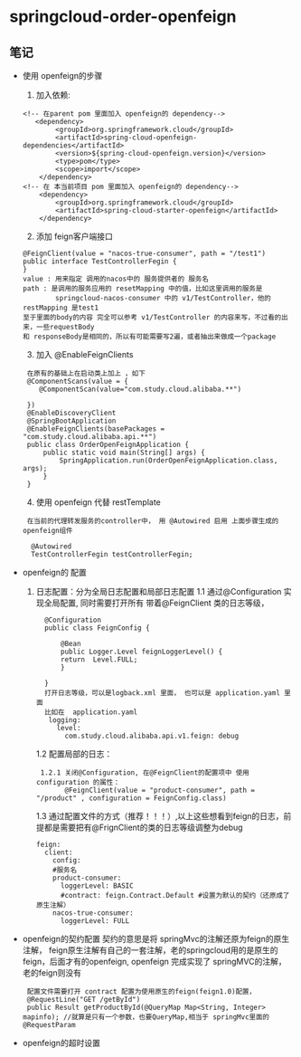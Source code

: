 # springcloud-order-openfeign


## 笔记
* 使用 openfeign的步骤
  
  1. 加入依赖:
    ````
    <!-- 在parent pom 里面加入 openfeign的 dependency-->
       <dependency>
            <groupId>org.springframework.cloud</groupId>
            <artifactId>spring-cloud-openfeign-dependencies</artifactId>
            <version>${spring-cloud-openfeign.version}</version>
            <type>pom</type>
            <scope>import</scope>
        </dependency>
    <!-- 在 本当前项目 pom 里面加入 openfeign的 dependency-->
        <dependency>
            <groupId>org.springframework.cloud</groupId>
            <artifactId>spring-cloud-starter-openfeign</artifactId>
        </dependency>
    ````
  2. 添加 feign客户端接口 
    ````
    @FeignClient(value = "nacos-true-consumer", path = "/test1")
    public interface TestControllerFegin {
    }
    value : 用来指定 调用的nacos中的 服务提供者的 服务名
    path : 是调用的服务应用的 resetMapping 中的值，比如这里调用的服务是
            springcloud-nacos-consumer 中的 v1/TestController，他的restMapping 是test1
    至于里面的body的内容 完全可以参考 v1/TestController 的内容来写，不过看的出来，一些requestBody
    和 responseBody是相同的，所以有可能需要写2遍，或者抽出来做成一个package
  
    ````
  3. 加入 @EnableFeignClients
    ````
     在原有的基础上在启动类上加上 ，如下
     @ComponentScans(value = {
        @ComponentScan(value="com.study.cloud.alibaba.**")

     })
     @EnableDiscoveryClient
     @SpringBootApplication
     @EnableFeignClients(basePackages = "com.study.cloud.alibaba.api.**")
     public class OrderOpenFeignApplication {
         public static void main(String[] args) {
             SpringApplication.run(OrderOpenFeignApplication.class, args);
         }
     }

    ````
  
  4. 使用 openfeign 代替 restTemplate
    ````
     在当前的代理转发服务的controller中， 用 @Autowired 启用 上面步骤生成的 openfeign组件
  
      @Autowired
      TestControllerFegin testControllerFegin;
    ````

* openfeign的 配置
  
  1. 日志配置：分为全局日志配置和局部日志配置
    1.1 通过@Configuration 实现全局配置, 同时需要打开所有 带着@FeignClient 类的日志等级，
     ````
       @Configuration
       public class FeignConfig {
       
           @Bean
           public Logger.Level feignLoggerLevel() {
           return  Level.FULL;
           }
       
       }
       打开日志等级，可以是logback.xml 里面， 也可以是 application.yaml 里面
       比如在  application.yaml
        logging:
          level:
            com.study.cloud.alibaba.api.v1.feign: debug
     ````
     1.2 配置局部的日志：
     
          1.2.1 关闭@Configuration, 在@FeignClient的配置项中 使用 configuration 的属性：
                @FeignClient(value = "product-consumer", path = "/product" , configuration = FeignConfig.class)
     
     1.3 通过配置文件的方式（推荐！！！）,以上这些想看到feign的日志，前提都是需要把有@FrignClient的类的日志等级调整为debug
     ````
     feign:
       client:
         config:
         #服务名
         product-consumer:
           loggerLevel: BASIC
           #contract: feign.Contract.Default #设置为默认的契约（还原成了原生注解）
         nacos-true-consumer:
           loggerLevel: FULL
     ````

* openfeign的契约配置
  契约的意思是将 springMvc的注解还原为feign的原生注解， feign原生注解有自己的一套注解，老的springcloud用的是原生的 feign，后面才有的openfeign, openfeign 完成实现了 springMVC的注解， 老的feign则没有
  ````
   配置文件需要打开 contract 配置为使用原生的feign(feign1.0)配置，
   @RequestLine("GET /getById")
   public Result getProductById(@QueryMap Map<String, Integer> mapinfo); //就算是只有一个参数，也要QueryMap,相当于 springMvc里面的  @RequestParam
  ````



* openfeign的超时设置
























